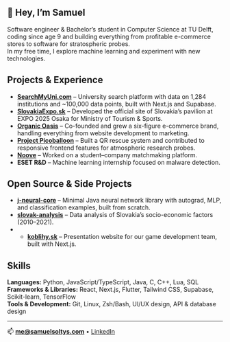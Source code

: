 ## 👋 Hey, I’m Samuel  

Software engineer & Bachelor’s student in Computer Science at TU Delft, coding since age 9 and building everything from profitable e-commerce stores to software for stratospheric probes.\
In my free time, I explore machine learning and experiment with new technologies.

## Projects & Experience
- **[SearchMyUni.com](https://searchmyuni.com)** – University search platform with data on 1,284 institutions and ~100,000 data points, built with Next.js and Supabase.
- **[SlovakiaExpo.sk](https://slovakiaexpo.sk)** – Developed the official site of Slovakia’s pavilion at EXPO 2025 Osaka for Ministry of Tourism & Sports.  
- **[Organic Oasis](https://organic-oasis.sk)** – Co-founded and grew a six-figure e-commerce brand, handling everything from website development to marketing.  
- **[Project Picoballoon](https://picoballoon.org)** – Built a QR rescue system and contributed to responsive frontend features for atmospheric research probes.  
- **[Noove](https://trynoove.com)** – Worked on a student–company matchmaking platform.
- **ESET R&D** – Machine learning internship focused on malware detection.

## Open Source & Side Projects
- **[j-neural-core](https://github.com/samuel-soltys/j-neural-core)** – Minimal Java neural network library with autograd, MLP, and classification examples, built from scratch. 
- **[slovak-analysis](https://github.com/samuel-soltys/slovak-analysis)** – Data analysis of Slovakia’s socio-economic factors (2010–2021).
- - **[koblihy.sk](https://github.com/samuel-soltys/koblihy-website)** – Presentation website for our game development team, built with Next.js.

## Skills
**Languages:** Python, JavaScript/TypeScript, Java, C, C++, Lua, SQL\
**Frameworks & Libraries:** React, Next.js, Flutter, Tailwind CSS, Supabase, Scikit-learn, TensorFlow\
**Tools & Development:** Git, Linux, Zsh/Bash, UI/UX design, API & database design

---

📫 **me@samuelsoltys.com** • [LinkedIn](https://www.linkedin.com/in/samuel-soltys/)

